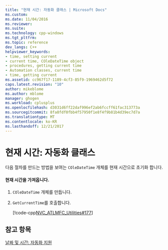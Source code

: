 ```yaml
---
title: "현재 시간: 자동화 클래스 | Microsoft Docs"
ms.custom: 
ms.date: 11/04/2016
ms.reviewer: 
ms.suite: 
ms.technology: cpp-windows
ms.tgt_pltfrm: 
ms.topic: reference
dev_langs: C++
helpviewer_keywords:
- time, setting current
- current time, COleDateTime object
- procedures, getting current time
- Automation classes, current time
- time, getting current
ms.assetid: cc967f17-1189-4cf3-85f9-1969462d5f72
caps.latest.revision: "10"
author: mikeblome
ms.author: mblome
manager: ghogen
ms.workload: cplusplus
ms.openlocfilehash: d3031d6ff22daf996ef2ab6fccff61fac313773a
ms.sourcegitcommit: 8fa8fdf0fbb4f57950f1e8f4f9b81b4d39ec7d7a
ms.translationtype: MT
ms.contentlocale: ko-KR
ms.lasthandoff: 12/21/2017
---
```

# <a name="current-time-automation-classes"></a>현재 시간: 자동화 클래스
다음 절차를 만드는 방법을 보여는 `COleDateTime` 개체를 현재 시간으로 초기화 합니다.  
  
#### <a name="to-get-the-current-time"></a>현재 시간을 가져옵니다.  
  
1.  `COleDateTime` 개체를 만듭니다.  
  
2.  `GetCurrentTime`를 호출합니다.  
  
     [!code-cpp[NVC_ATLMFC_Utilities#177](../atl-mfc-shared/codesnippet/cpp/current-time-automation-classes_1.cpp)]  
  
## <a name="see-also"></a>참고 항목  
 [날짜 및 시간: 자동화 지원](../atl-mfc-shared/date-and-time-automation-support.md)

